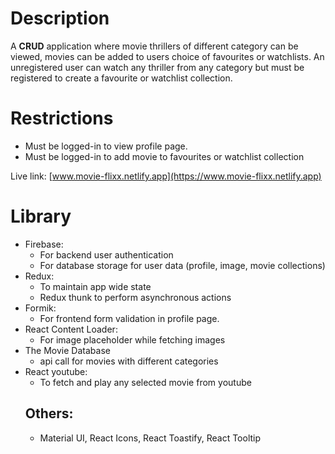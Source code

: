# Description
A **CRUD** application where movie thrillers of different category can be viewed, movies can be added to users choice of favourites or watchlists.
An unregistered user can watch any thriller from any category but must be registered to create a favourite or watchlist collection.

# Restrictions
- Must be logged-in to view profile page.
- Must be logged-in to add movie to favourites or watchlist collection

Live link: [www.movie-flixx.netlify.app](https://www.movie-flixx.netlify.app)

# Library
- Firebase:
  - For backend user authentication
  - For database storage for user data (profile, image, movie collections)
- Redux:
  - To maintain app wide state
  - Redux thunk to perform asynchronous actions
- Formik:
  - For frontend form validation in profile page.
- React Content Loader:
  - For image placeholder while fetching images
- The Movie Database
  - api call for movies with different categories
- React youtube:
  - To fetch and play any selected movie from youtube
  ## Others:
  - Material UI, React Icons, React Toastify, React Tooltip

